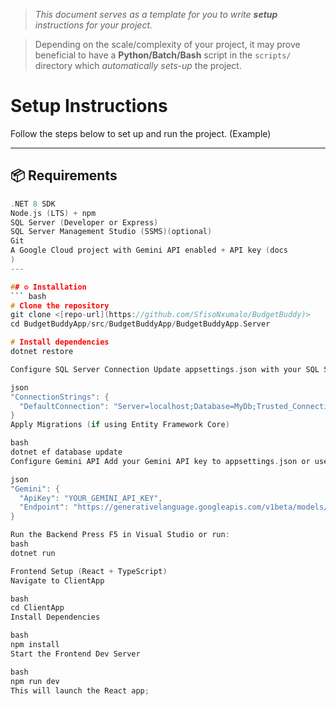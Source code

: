 > *This document serves as a template for you to write **setup** instructions for your project.* 

> Depending on the scale/complexity of your project, it may prove beneficial to have a **Python/Batch/Bash** script in the `scripts/` directory which *automatically sets-up* the project.

# Setup Instructions

Follow the steps below to set up and run the project. (Example)

---

## 📦 Requirements
``` c
.NET 8 SDK
Node.js (LTS) + npm
SQL Server (Developer or Express)
SQL Server Management Studio (SSMS)(optional)
Git
A Google Cloud project with Gemini API enabled + API key (docs
)
---

## ⚙️ Installation
``` bash
# Clone the repository
git clone <[repo-url](https://github.com/SfisoNxumalo/BudgetBuddy)>
cd BudgetBuddyApp/src/BudgetBuddyApp/BudgetBuddyApp.Server

# Install dependencies
dotnet restore

Configure SQL Server Connection Update appsettings.json with your SQL Server connection string:

json
"ConnectionStrings": {
  "DefaultConnection": "Server=localhost;Database=MyDb;Trusted_Connection=True;"
}
Apply Migrations (if using Entity Framework Core)

bash
dotnet ef database update
Configure Gemini API Add your Gemini API key to appsettings.json or use environment variables:

json
"Gemini": {
  "ApiKey": "YOUR_GEMINI_API_KEY",
  "Endpoint": "https://generativelanguage.googleapis.com/v1beta/models/gemini-pro:generateContent"
}

Run the Backend Press F5 in Visual Studio or run:
bash
dotnet run

Frontend Setup (React + TypeScript)
Navigate to ClientApp

bash
cd ClientApp
Install Dependencies

bash
npm install
Start the Frontend Dev Server

bash
npm run dev
This will launch the React app;
```
